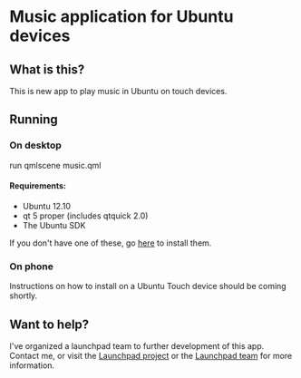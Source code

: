 # Music application for Ubuntu devices

## What is this?
This is new app to play music in Ubuntu on touch devices. 

## Running
### On desktop
run
    qmlscene music.qml

#### Requirements:
* Ubuntu 12.10
* qt 5 proper (includes qtquick 2.0)
* The Ubuntu SDK

If you don't have one of these, go [here](http://developer.ubuntu.com/get-started/gomobile/#step-get-toolkit) to install them.

### On phone
Instructions on how to install on a Ubuntu Touch device should be coming shortly.

## Want to help?
I've organized a launchpad team to further development of this app. Contact me, or visit the [Launchpad project](https://launchpad.net/ubuntu-music-app) or the [Launchpad team](https://launchpad.net/~ubuntu-music-dev) for more information.
